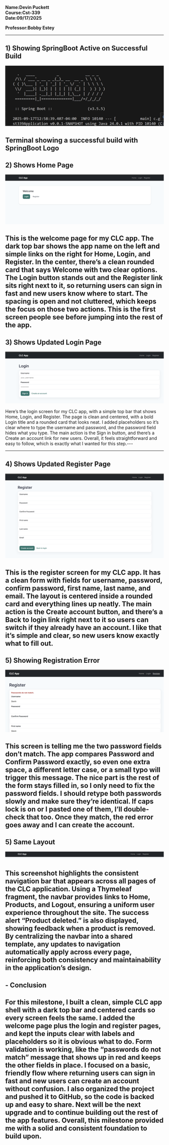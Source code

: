 **Name:Devin Puckett**  
**Course:Cst-339**  
**Date:09/17/2025** 

**Professor:Bobby Estey**


---

## 1)  Showing SpringBoot Active on Successful Build 
![Build success](BuildSuccess.png)

Terminal showing a successful build with SpringBoot Logo
---

## 2) Shows Home Page
![Build success](Home.png)

  This is the welcome page for my CLC app. The dark top bar shows the app name on the left and simple links on the right for Home, Login, and Register. In the center, there’s a clean rounded card that says Welcome with two clear options. The Login button stands out and the Register link sits right next to it, so returning users can sign in fast and new users know where to start. The spacing is open and not cluttered, which keeps the focus on those two actions. This is the first screen people see before jumping into the rest of the app.
---

## 3) Shows Updated Login Page
![Build success](Login.png)

  Here’s the login screen for my CLC app, with a simple top bar that shows Home, Login, and Register. The page is clean and centered, with a bold Login title and a rounded card that looks neat. I added placeholders so it’s clear where to type the username and password, and the password field hides what you type. The main action is the Sign in button, and there’s a Create an account link for new users. Overall, it feels straightforward and easy to follow, which is exactly what I wanted for this step.---

---

## 4) Shows Updated Register Page
![Build success](Register.png)

  This is the register screen for my CLC app. It has a clean form with fields for username, password, confirm password, first name, last name, and email. The layout is centered inside a rounded card and everything lines up neatly. The main action is the Create account button, and there’s a Back to login link right next to it so users can switch if they already have an account. I like that it’s simple and clear, so new users know exactly what to fill out.
---

## 5) Showing Registration Error
![Build success](RegisterError.png)

  This screen is telling me the two password fields don’t match. The app compares Password and Confirm Password exactly, so even one extra space, a different letter case, or a small typo will trigger this message. The nice part is the rest of the form stays filled in, so I only need to fix the password fields. I should retype both passwords slowly and make sure they’re identical. If caps lock is on or I pasted one of them, I’ll double-check that too. Once they match, the red error goes away and I can create the account.
---

## 5) Same Layout
![Build success](Template.png)

  This screenshot highlights the consistent navigation bar that appears across all pages of the CLC application. Using a Thymeleaf fragment, the navbar provides links to Home, Products, and Logout, ensuring a uniform user experience throughout the site. The success alert “Product deleted.” is also displayed, showing feedback when a product is removed. By centralizing the navbar into a shared template, any updates to navigation automatically apply across every page, reinforcing both consistency and maintainability in the application’s design.
---



## - Conclusion
  For this milestone, I built a clean, simple CLC app shell with a dark top bar and centered cards so every screen feels the same. I added the welcome page plus the login and register pages, and kept the inputs clear with labels and placeholders so it is obvious what to do. Form validation is working, like the “passwords do not match” message that shows up in red and keeps the other fields in place. I focused on a basic, friendly flow where returning users can sign in fast and new users can create an account without confusion. I also organized the project and pushed it to GitHub, so the code is backed up and easy to share. Next will be the next upgrade and to continue building out the rest of the app features. Overall, this milestone provided me with a solid and consistent foundation to build upon.
  ---
